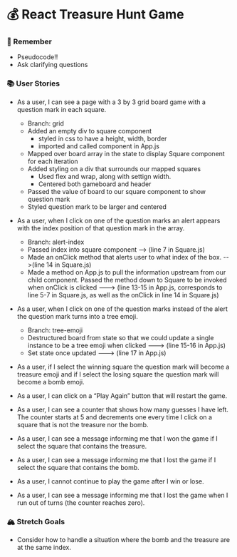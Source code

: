 # 💰 React Treasure Hunt Game

### 🤔 Remember
- Pseudocode!!
- Ask clarifying questions

### 📚 User Stories
- As a user, I can see a page with a 3 by 3 grid board game with a question mark in each square.
    - Branch: grid 
    - Added an empty div to square component 
        - styled in css to have a height, width, border
        - imported and called component in App.js
    - Mapped over board array in the state to display Square component for each iteration
    - Added styling on a div that surrounds our mapped squares
        - Used flex and wrap, along with settign width.
        - Centered both gameboard and header
    - Passed the value of board to our square component to show question mark
    - Styled question mark to be larger and centered 


- As a user, when I click on one of the question marks an alert appears with the index position of that question mark in the array.
    - Branch: alert-index
    - Passed index into square component --> (line 7 in Square.js)
    - Made an onClick method that alerts user to what index of the box. -->(line 14 in Square.js)
    - Made a method on App.js to pull the information upstream from our child component. Passed the method down to Square to be invoked when onClick is clicked ---> (line 13-15 in App.js, corresponds to line 5-7 in Square.js, as well as the onClick in line 14 in Square.js)



- As a user, when I click on one of the question marks instead of the alert the question mark turns into a tree emoji.
    - Branch: tree-emoji
    - Destructured board from state so that we could update a single instance to be a tree emoji when clicked ---> (line 15-16 in App.js)
    - Set state once updated ---> (line 17 in App.js)



- As a user, if I select the winning square the question mark will become a treasure emoji and if I select the losing square the question mark will become a bomb emoji.
- As a user, I can click on a “Play Again” button that will restart the game.
- As a user, I can see a counter that shows how many guesses I have left. The counter starts at 5 and decrements one every time I click on a square that is not the treasure nor the bomb.
- As a user, I can see a message informing me that I won the game if I select the square that contains the treasure.
- As a user, I can see a message informing me that I lost the game if I select the square that contains the bomb.
- As a user, I cannot continue to play the game after I win or lose.
- As a user, I can see a message informing me that I lost the game when I run out of turns (the counter reaches zero).


### 🏔 Stretch Goals
- Consider how to handle a situation where the bomb and the treasure are at the same index.
